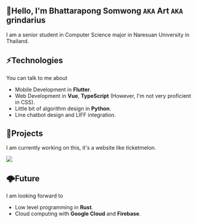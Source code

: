 ## 👋Hello, I'm Bhattarapong Somwong `AKA` Art `AKA` grindarius

I am a senior student in Computer Science major in Naresuan University in Thailand.

## ⚡Technologies
You can talk to me about
- Mobile Development in **Flutter**.
- Web Development in **Vue**, **TypeScript** (However, I'm not very proficient in CSS).
- Little bit of algorithm design in **Python**.
- Line chatbot design and LIFF integration.

## 🚧Projects
I am currently working on this, it's a website like ticketmelon.

<a href="https://github.com/grindarius/reeba">
  <img src="https://github-readme-stats.vercel.app/api/pin/?username=grindarius&repo=reeba&theme=tokyonight" />
</a>

## 🌩️Future
I am looking forward to
- Low level programming in **Rust**.
- Cloud computing with **Google Cloud** and **Firebase**.

